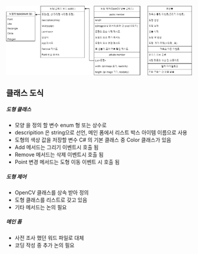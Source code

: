 
![도식](./Program_structure.drawio1.png)

## 클래스 도식
##### 도형 클래스
* 모양 을 정의 할 변수 enum 형 또는 상수로
* descripition 은 string으로 선언, 메인 폼에서 리스트 박스 아이템 이름으로 사용
* 도형의 색상 값을 저장할 변수 C# 의 기본 클래스 중 Color 클래스가 있음
* Add 메서드는 그리기 이벤트시 호출 됨
* Remove 메서드는 삭제 이벤트시 호출 됨 
* Point 변경 메서드는 도형 이동 이벤트 시 호출 됨

##### 도형 제어
* OpenCV 클래스를 상속 받아 정의
* 도형 클래스를 리스트로 갖고 있음
* 기타 메서드는 논의 필요

##### 메인 폼
* 사전 조사 했던 워드 파일로 대체
* 코딩 작성 중 추가 논의 필요
